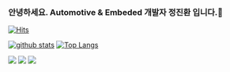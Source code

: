 ### 안녕하세요. Automotive & Embeded 개발자 정진환 입니다.👋
[![Hits](https://hits.seeyoufarm.com/api/count/incr/badge.svg?url=https%3A%2F%2Fgithub.com%2FJinhwan-Jung)](https://hits.seeyoufarm.com)

<!--
Jinhwan-Jung/Jinhwan-Jung is a ✨ special ✨ repository because its `README.md` (this file) appears on your GitHub profile.
You can click the Preview link to take a look at your changes.

- 👋 Hi, I’m @Jinhwan-Jung
- 👀 I’m interested in ECU software and CAN(FD), Flexray and 10BASE-T1S communication for UDS or OBD-ii.
- 🌱 I’m currently learning the GUI SW like Python.
- 💞️ I’m looking to collaborate on anywhere.
- 📫 How to reach me is to send eMail (ssreminder@naver.com)
--->

[![github stats](https://github-readme-stats.vercel.app/api?username=Jinhwan-Jung&show_icons=true&hide_border=true)](https://github.com/Jinhwan-Jung)
[![Top Langs](https://github-readme-stats.vercel.app/api/top-langs/?username=Jinhwan-Jung&layout=compact)](https://github.com/Jinhwan-Jung)

<a href="" target="_blank"><img src="https://img.shields.io/badge/C-A8B9CC?style=flat-square&logo=C&logoColor=white"/></a>
<a href="" target="_blank"><img src="https://img.shields.io/badge/CAPL-3DDC84?style=flat-square&logo=codeforces&logoColor=white"/></a>
<a href="" target="_blank"><img src="https://img.shields.io/badge/Python-3776AB?style=flat-square&logo=Python&logoColor=white"/></a>
